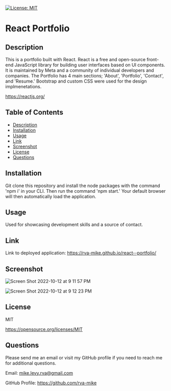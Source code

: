 
  [![License: MIT](https://img.shields.io/badge/License-MIT-yellow.svg)](https://opensource.org/licenses/MIT)

  # React Portfolio

  ## Description
   This is a portfolio built with React. React is a free and open-source front-end JavaScript library for building user interfaces based on UI components. It is maintained by Meta and a community of individual developers and companies. The Portfolio has 4 main sections; 'About', 'Portfolio', 'Contact', and 'Resume.' Bootstrap and custom CSS were used for the design implmenetations. 
  
https://reactjs.org/  
  
  ## Table of Contents
  * [Description](#description)
  * [Installation](#installation)
  * [Usage](#usage)
  * [Link](#link)
  * [Screenshot](#screenshot)
  * [License](#license)
  * [Questions](#questions)

  ## Installation
  
  Git clone this repository and install the node packages with the command 'npm i' in your CLI. Then run the command 'npm start.' Your default browser will then automatically load the application.


  ## Usage
  
  Used for showcasing development skills and a source of contact. 
  
  ## Link 
  
  Link to deployed application: https://rva-mike.github.io/react--portfolio/
  
  ## Screenshot

![Screen Shot 2022-10-12 at 9 11 57 PM](https://user-images.githubusercontent.com/105617274/195476156-5772ccad-2009-4673-89d9-b3e368d19ed0.png)


![Screen Shot 2022-10-12 at 9 12 23 PM](https://user-images.githubusercontent.com/105617274/195476163-12ad85f0-f8e2-4d57-90c1-7f5ca69cb6f7.png)


  ## License
  MIT

  https://opensource.org/licenses/MIT


  ## Questions
  Please send me an email or visit my GitHub profile if you need to reach me for additional questions.

  Email: mike.levy.rva@gmail.com

  GitHub Profile: https://github.com/rva-mike
